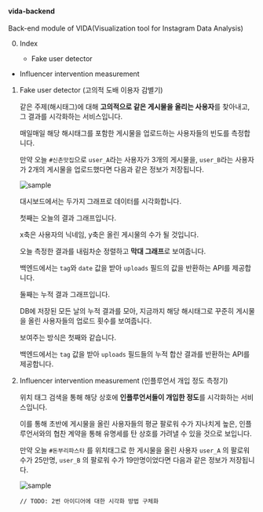 #### vida-backend

Back-end module of VIDA(Visualization tool for Instagram Data Analysis)



0. Index

   - Fake user detector
- Influencer intervention measurement
   
   


1. Fake user detector (고의적 도배 이용자 감별기)

   같은 주제(해시태그)에 대해 **고의적으로 같은 게시물을 올리는 사용자**를 찾아내고, 그 결과를 시각화하는 서비스입니다.

   매일매일 해당 해시태그를 포함한 게시물을 업로드하는 사용자들의 빈도를 측정합니다.

   만약 오늘 `#신촌맛집`으로 `user_A`라는 사용자가 3개의 게시물을, `user_B`라는 사용자가 2개의 게시물을 업로드했다면 다음과 같은 정보가 저장됩니다.

   ![sample](https://user-images.githubusercontent.com/29545214/88458101-69accc00-cec6-11ea-833b-f05fed461b05.png)

   

   대시보드에서는 두가지 그래프로 데이터를 시각화합니다.

   

   첫째는 오늘의 결과 그래프입니다.

   x축은 사용자의 닉네임, y축은 올린 게시물의 수가 될 것입니다.

   오늘 측정한 결과를 내림차순 정렬하고 **막대 그래프**로 보여줍니다.

   백엔드에서는 `tag`와 `date` 값을 받아 `uploads` 필드의 값을 반환하는 API를 제공합니다.

   

   둘째는 누적 결과 그래프입니다.

   DB에 저장된 모든 날의 누적 결과를 모아, 지금까지 해당 해시태그로 꾸준히 게시물을 올린 사용자들의 업로드 횟수를 보여줍니다.

   보여주는 방식은 첫째와 같습니다.

   백엔드에서는 `tag` 값을 받아 `uploads` 필드들의 누적 합산 결과를 반환하는 API를 제공합니다.

   

2. Influencer intervention measurement (인플루언서 개입 정도 측정기)

   위치 태그 검색을 통해 해당 상호에 **인플루언서들이 개입한 정도**를 시각화하는 서비스입니다.

   이를 통해 초반에 게시물을 올린 사용자들의 평균 팔로워 수가 지나치게 높은, 인플루언서와의 협찬 계약을 통해 유명세를 탄 상호를 가려낼 수 있을 것으로 보입니다.

   만약 오늘 `#돈부리파스타` 를 위치태그로 한 게시물을 올린 사용자 `user_A` 의 팔로워 수가 25만명, `user_B` 의 팔로워 수가 19만명이었다면 다음과 같은 정보가 저장됩니다.

   ![sample](https://user-images.githubusercontent.com/29545214/88458152-ea6bc800-cec6-11ea-800e-a22f0d2d353a.png)

   

   `// TODO: 2번 아이디어에 대한 시각화 방법 구체화`

